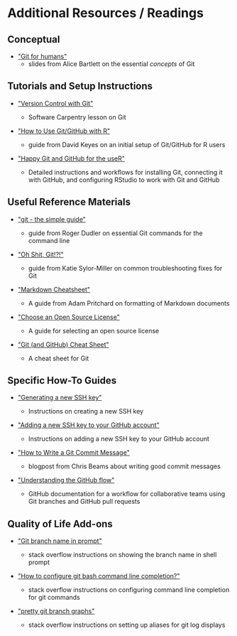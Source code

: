 # Additional Resources / Readings

## Conceptual

* ["Git for humans"](https://speakerdeck.com/alicebartlett/git-for-humans)
  - slides from Alice Bartlett on the essential *concepts* of Git

## Tutorials and Setup Instructions

* ["Version Control with Git"](https://swcarpentry.github.io/git-novice/)
  - Software Carpentry lesson on Git

* ["How to Use Git/GitHub with R"](https://rfortherestofus.com/2021/02/how-to-use-git-github-with-r/)
  - guide from David Keyes on an initial setup of Git/GitHub for R users
 
* ["Happy Git and GitHub for the useR"](https://happygitwithr.com/)
  - Detailed instructions and workflows for installing Git, connecting it with GitHub, and configuring RStudio to work with Git and GitHub
 
## Useful Reference Materials

* ["git - the simple guide"](https://rogerdudler.github.io/git-guide/)
  - guide from Roger Dudler on essential Git commands for the command line

* ["Oh Shit, Git!?!"](https://ohshitgit.com/)
  - guide from Katie Sylor-Miller on common troubleshooting fixes for Git

* ["Markdown Cheatsheet"](https://github.com/adam-p/markdown-here/wiki/Markdown-Cheatsheet)
  - A guide from Adam Pritchard on formatting of Markdown documents

* ["Choose an Open Source License"](https://choosealicense.com/)
  - A guide for selecting an open source license

* ["Git (and GitHub) Cheat Sheet"](https://neuroplausible.com/github)
  - A cheat sheet for Git

## Specific How-To Guides

* ["Generating a new SSH key"](https://docs.github.com/en/authentication/connecting-to-github-with-ssh/generating-a-new-ssh-key-and-adding-it-to-the-ssh-agent)
  - Instructions on creating a new SSH key

* ["Adding a new SSH key to your GitHub account"](https://docs.github.com/en/authentication/connecting-to-github-with-ssh/adding-a-new-ssh-key-to-your-github-account)
  - Instructions on adding a new SSH key to your GitHub account

* ["How to Write a Git Commit Message"](https://chris.beams.io/posts/git-commit/)
  - blogpost from Chris Beams about writing good commit messages

* ["Understanding the GitHub flow"](https://guides.github.com/introduction/flow/)
  - GitHub documentation for a workflow for collaborative teams using Git branches and GitHub pull requests

## Quality of Life Add-ons

* ["Git branch name in prompt"](https://stackoverflow.com/questions/17811327/git-branch-name-in-prompt)
  - stack overflow instructions on showing the branch name in shell prompt
  
* ["How to configure git bash command line completion?"](https://stackoverflow.com/questions/12399002/how-to-configure-git-bash-command-line-completion)
  - stack overflow instructions on configuring command line completion for git commands

* ["pretty git branch graphs"](https://stackoverflow.com/questions/1057564/pretty-git-branch-graphs)
  - stack overflow instructions on setting up aliases for git log displays


